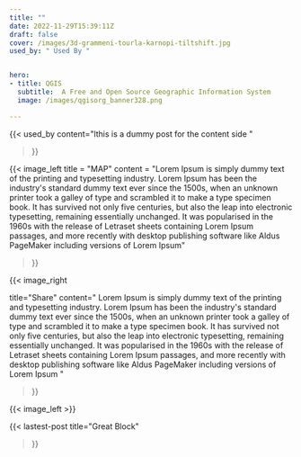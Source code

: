 ```yaml
---
title: ""
date: 2022-11-29T15:39:11Z
draft: false
cover: /images/3d-grammeni-tourla-karnopi-tiltshift.jpg
used_by: " Used By "


hero:
- title: QGIS
  subtitle:  A Free and Open Source Geographic Information System 
  image: /images/qgisorg_banner328.png

---
```


{{< used_by 
content="lthis is a dummy post for the content side "
>}}

{{< image_left 
title = "MAP"
content = "Lorem Ipsum is simply dummy text of the printing and typesetting industry. Lorem Ipsum has been the industry's standard dummy text ever since the 1500s, when an unknown printer took a galley of type and scrambled it to make a type specimen book. It has survived not only five centuries, but also the leap into electronic typesetting, remaining essentially unchanged. It was popularised in the 1960s with the release of Letraset sheets containing Lorem Ipsum passages, and more recently with desktop publishing software like Aldus PageMaker including versions of Lorem Ipsum"


>}}

{{< image_right

title="Share"
content=" Lorem Ipsum is simply dummy text of the printing and typesetting industry. Lorem Ipsum has been the industry's standard dummy text ever since the 1500s, when an unknown printer took a galley of type and scrambled it to make a type specimen book. It has survived not only five centuries, but also the leap into electronic typesetting, remaining essentially unchanged. It was popularised in the 1960s with the release of Letraset sheets containing Lorem Ipsum passages, and more recently with desktop publishing software like Aldus PageMaker including versions of Lorem Ipsum "



>}}


{{< image_left >}}

{{< lastest-post 
title="Great Block"
>}}
